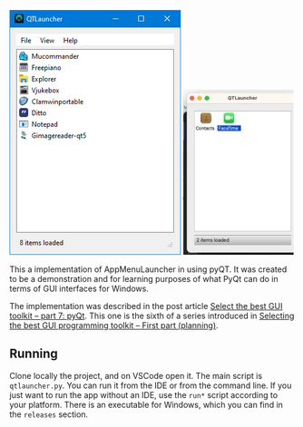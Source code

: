 ![Running on Windows](qtappmenulauncher.jpg)
![Running on Mac](mac-running-qtappmenulauncher.jpg)

This a implementation of AppMenuLauncher in using pyQT.
It was created to be a demonstration and for learning purposes of what PyQt can do in terms of GUI interfaces for Windows.

The implementation was described in the post article [Select the best GUI toolkit – part 7: pyQt]( https://codehouse.digfish.org/select-the-best-…lkit-part-7-pyqt/). This one is the sixth of a series introduced in  [Selecting the best GUI programming toolkit – First part (planning)](https://codehouse.digfish.org/selecting-the-best-widget-toolkit-1/).

## Running

Clone locally the project, and on VSCode open it. The main script is `qtlauncher.py`. You can run it from the IDE or from the command line.
If you just want to run the app without an IDE, use the `run*` script according to your platform.
There is an executable for Windows, which you can find in the `releases` section.


